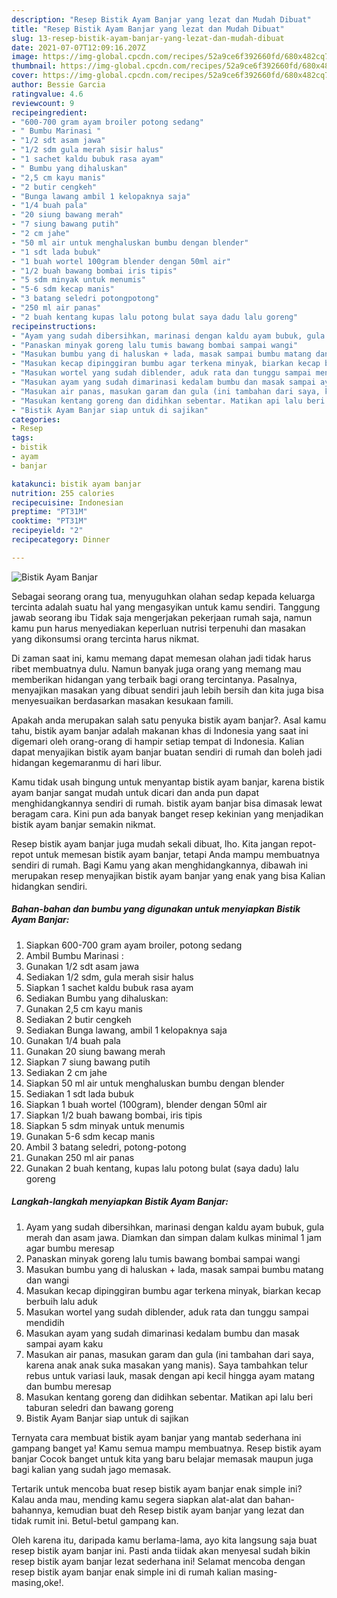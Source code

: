 ```yaml
---
description: "Resep Bistik Ayam Banjar yang lezat dan Mudah Dibuat"
title: "Resep Bistik Ayam Banjar yang lezat dan Mudah Dibuat"
slug: 13-resep-bistik-ayam-banjar-yang-lezat-dan-mudah-dibuat
date: 2021-07-07T12:09:16.207Z
image: https://img-global.cpcdn.com/recipes/52a9ce6f392660fd/680x482cq70/bistik-ayam-banjar-foto-resep-utama.jpg
thumbnail: https://img-global.cpcdn.com/recipes/52a9ce6f392660fd/680x482cq70/bistik-ayam-banjar-foto-resep-utama.jpg
cover: https://img-global.cpcdn.com/recipes/52a9ce6f392660fd/680x482cq70/bistik-ayam-banjar-foto-resep-utama.jpg
author: Bessie Garcia
ratingvalue: 4.6
reviewcount: 9
recipeingredient:
- "600-700 gram ayam broiler potong sedang"
- " Bumbu Marinasi "
- "1/2 sdt asam jawa"
- "1/2 sdm gula merah sisir halus"
- "1 sachet kaldu bubuk rasa ayam"
- " Bumbu yang dihaluskan"
- "2,5 cm kayu manis"
- "2 butir cengkeh"
- "Bunga lawang ambil 1 kelopaknya saja"
- "1/4 buah pala"
- "20 siung bawang merah"
- "7 siung bawang putih"
- "2 cm jahe"
- "50 ml air untuk menghaluskan bumbu dengan blender"
- "1 sdt lada bubuk"
- "1 buah wortel 100gram blender dengan 50ml air"
- "1/2 buah bawang bombai iris tipis"
- "5 sdm minyak untuk menumis"
- "5-6 sdm kecap manis"
- "3 batang seledri potongpotong"
- "250 ml air panas"
- "2 buah kentang kupas lalu potong bulat saya dadu lalu goreng"
recipeinstructions:
- "Ayam yang sudah dibersihkan, marinasi dengan kaldu ayam bubuk, gula merah dan asam jawa. Diamkan dan simpan dalam kulkas minimal 1 jam agar bumbu meresap"
- "Panaskan minyak goreng lalu tumis bawang bombai sampai wangi"
- "Masukan bumbu yang di haluskan + lada, masak sampai bumbu matang dan wangi"
- "Masukan kecap dipinggiran bumbu agar terkena minyak, biarkan kecap berbuih lalu aduk"
- "Masukan wortel yang sudah diblender, aduk rata dan tunggu sampai mendidih"
- "Masukan ayam yang sudah dimarinasi kedalam bumbu dan masak sampai ayam kaku"
- "Masukan air panas, masukan garam dan gula (ini tambahan dari saya, karena anak anak suka masakan yang manis). Saya tambahkan telur rebus untuk variasi lauk, masak dengan api kecil hingga ayam matang dan bumbu meresap"
- "Masukan kentang goreng dan didihkan sebentar. Matikan api lalu beri taburan seledri dan bawang goreng"
- "Bistik Ayam Banjar siap untuk di sajikan"
categories:
- Resep
tags:
- bistik
- ayam
- banjar

katakunci: bistik ayam banjar 
nutrition: 255 calories
recipecuisine: Indonesian
preptime: "PT31M"
cooktime: "PT31M"
recipeyield: "2"
recipecategory: Dinner

---
```



![Bistik Ayam Banjar](https://img-global.cpcdn.com/recipes/52a9ce6f392660fd/680x482cq70/bistik-ayam-banjar-foto-resep-utama.jpg)

Sebagai seorang orang tua, menyuguhkan olahan sedap kepada keluarga tercinta adalah suatu hal yang mengasyikan untuk kamu sendiri. Tanggung jawab seorang ibu Tidak saja mengerjakan pekerjaan rumah saja, namun kamu pun harus menyediakan keperluan nutrisi terpenuhi dan masakan yang dikonsumsi orang tercinta harus nikmat.

Di zaman  saat ini, kamu memang dapat memesan olahan jadi tidak harus ribet membuatnya dulu. Namun banyak juga orang yang memang mau memberikan hidangan yang terbaik bagi orang tercintanya. Pasalnya, menyajikan masakan yang dibuat sendiri jauh lebih bersih dan kita juga bisa menyesuaikan berdasarkan masakan kesukaan famili. 



Apakah anda merupakan salah satu penyuka bistik ayam banjar?. Asal kamu tahu, bistik ayam banjar adalah makanan khas di Indonesia yang saat ini digemari oleh orang-orang di hampir setiap tempat di Indonesia. Kalian dapat menyajikan bistik ayam banjar buatan sendiri di rumah dan boleh jadi hidangan kegemaranmu di hari libur.

Kamu tidak usah bingung untuk menyantap bistik ayam banjar, karena bistik ayam banjar sangat mudah untuk dicari dan anda pun dapat menghidangkannya sendiri di rumah. bistik ayam banjar bisa dimasak lewat beragam cara. Kini pun ada banyak banget resep kekinian yang menjadikan bistik ayam banjar semakin nikmat.

Resep bistik ayam banjar juga mudah sekali dibuat, lho. Kita jangan repot-repot untuk memesan bistik ayam banjar, tetapi Anda mampu membuatnya sendiri di rumah. Bagi Kamu yang akan menghidangkannya, dibawah ini merupakan resep menyajikan bistik ayam banjar yang enak yang bisa Kalian hidangkan sendiri.

<!--inarticleads1-->

##### Bahan-bahan dan bumbu yang digunakan untuk menyiapkan Bistik Ayam Banjar:

1. Siapkan 600-700 gram ayam broiler, potong sedang
1. Ambil  Bumbu Marinasi :
1. Gunakan 1/2 sdt asam jawa
1. Sediakan 1/2 sdm, gula merah sisir halus
1. Siapkan 1 sachet kaldu bubuk rasa ayam
1. Sediakan  Bumbu yang dihaluskan:
1. Gunakan 2,5 cm kayu manis
1. Sediakan 2 butir cengkeh
1. Sediakan Bunga lawang, ambil 1 kelopaknya saja
1. Gunakan 1/4 buah pala
1. Gunakan 20 siung bawang merah
1. Siapkan 7 siung bawang putih
1. Sediakan 2 cm jahe
1. Siapkan 50 ml air untuk menghaluskan bumbu dengan blender
1. Sediakan 1 sdt lada bubuk
1. Siapkan 1 buah wortel (100gram), blender dengan 50ml air
1. Siapkan 1/2 buah bawang bombai, iris tipis
1. Siapkan 5 sdm minyak untuk menumis
1. Gunakan 5-6 sdm kecap manis
1. Ambil 3 batang seledri, potong-potong
1. Gunakan 250 ml air panas
1. Gunakan 2 buah kentang, kupas lalu potong bulat (saya dadu) lalu goreng




<!--inarticleads2-->

##### Langkah-langkah menyiapkan Bistik Ayam Banjar:

1. Ayam yang sudah dibersihkan, marinasi dengan kaldu ayam bubuk, gula merah dan asam jawa. Diamkan dan simpan dalam kulkas minimal 1 jam agar bumbu meresap
1. Panaskan minyak goreng lalu tumis bawang bombai sampai wangi
1. Masukan bumbu yang di haluskan + lada, masak sampai bumbu matang dan wangi
1. Masukan kecap dipinggiran bumbu agar terkena minyak, biarkan kecap berbuih lalu aduk
1. Masukan wortel yang sudah diblender, aduk rata dan tunggu sampai mendidih
1. Masukan ayam yang sudah dimarinasi kedalam bumbu dan masak sampai ayam kaku
1. Masukan air panas, masukan garam dan gula (ini tambahan dari saya, karena anak anak suka masakan yang manis). Saya tambahkan telur rebus untuk variasi lauk, masak dengan api kecil hingga ayam matang dan bumbu meresap
1. Masukan kentang goreng dan didihkan sebentar. Matikan api lalu beri taburan seledri dan bawang goreng
1. Bistik Ayam Banjar siap untuk di sajikan




Ternyata cara membuat bistik ayam banjar yang mantab sederhana ini gampang banget ya! Kamu semua mampu membuatnya. Resep bistik ayam banjar Cocok banget untuk kita yang baru belajar memasak maupun juga bagi kalian yang sudah jago memasak.

Tertarik untuk mencoba buat resep bistik ayam banjar enak simple ini? Kalau anda mau, mending kamu segera siapkan alat-alat dan bahan-bahannya, kemudian buat deh Resep bistik ayam banjar yang lezat dan tidak rumit ini. Betul-betul gampang kan. 

Oleh karena itu, daripada kamu berlama-lama, ayo kita langsung saja buat resep bistik ayam banjar ini. Pasti anda tiidak akan menyesal sudah bikin resep bistik ayam banjar lezat sederhana ini! Selamat mencoba dengan resep bistik ayam banjar enak simple ini di rumah kalian masing-masing,oke!.

